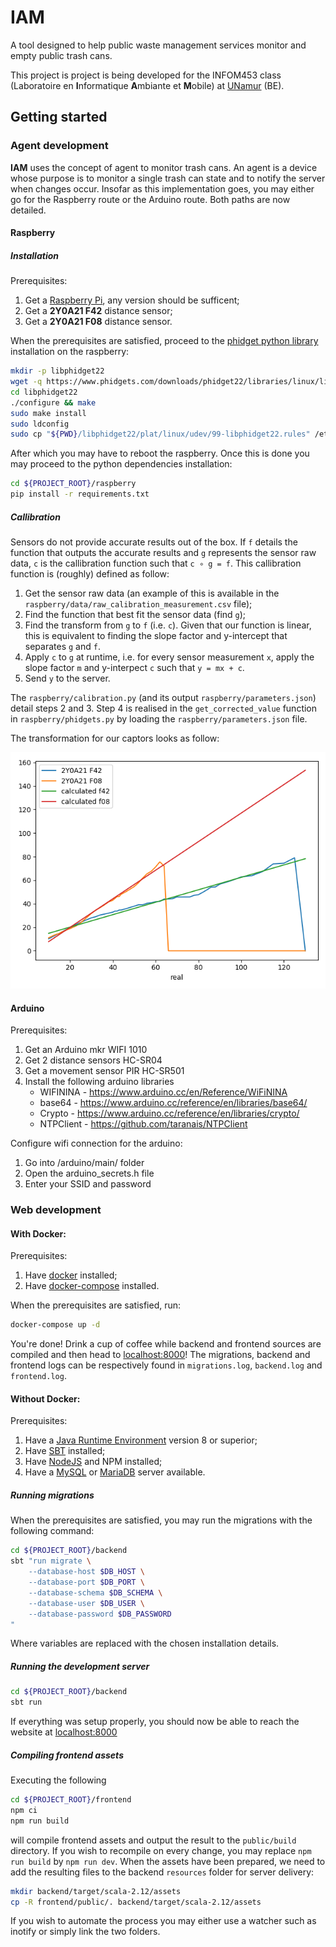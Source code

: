 # IAM
A tool designed to help public waste management services monitor and empty public trash cans.

This project is project is being developed for the INFOM453 class (Laboratoire en **I**nformatique **A**mbiante et **M**obile) at [UNamur](https://www.unamur.be/en) (BE).

## Getting started

### Agent development

**IAM** uses the concept of agent to monitor trash cans. An agent is a device whose purpose is to monitor a single trash can state and to notify the server when changes occur. Insofar as this implementation goes, you may either go for the Raspberry route or the Arduino route. Both paths are now detailed.

#### Raspberry
##### Installation

Prerequisites:
1. Get a [Raspberry Pi](https://www.raspberrypi.org/), any version should be sufficent;
2. Get a **2Y0A21 F42** distance sensor;
3. Get a **2Y0A21 F08** distance sensor.

When the prerequisites are satisfied, proceed to the [phidget python library](https://www.phidgets.com/docs/Language_-_Python) installation on the raspberry:
```bash
mkdir -p libphidget22
wget -q https://www.phidgets.com/downloads/phidget22/libraries/linux/libphidget22.tar.gz -O - | gunzip -c - | tar xf - -C "${PWD}/libphidget22" --strip-components 1
cd libphidget22
./configure && make
sudo make install
sudo ldconfig
sudo cp "${PWD}/libphidget22/plat/linux/udev/99-libphidget22.rules" /etc/udev/rules.d/
```

After which you may have to reboot the raspberry. Once this is done you may proceed to the python dependencies installation:

```bash
cd ${PROJECT_ROOT}/raspberry
pip install -r requirements.txt
```

##### Callibration

Sensors do not provide accurate results out of the box. If `f` details the function that outputs the accurate results and `g` represents the sensor raw data, `c` is the callibration function such that `c ∘ g = f`. This callibration function is (roughly) defined as follow:

1. Get the sensor raw data (an example of this is available in the `raspberry/data/raw_calibration_measurement.csv` file);
2. Find the function that best fit the sensor data (find `g`);
3. Find the transform from `g` to `f` (i.e. `c`). Given that our function is linear, this is equivalent to finding the slope factor and y-intercept that separates `g` and `f`.
4. Apply `c` to `g` at runtime, i.e. for every sensor measurement `x`, apply the slope factor `m` and y-interpect `c` such that `y = mx + c`.
5. Send `y` to the server.

The `raspberry/calibration.py` (and its output `raspberry/parameters.json`) detail steps 2 and 3. Step 4 is realised in the `get_corrected_value` function in `raspberry/phidgets.py` by loading the `raspberry/parameters.json` file.

The transformation for our captors looks as follow:

![graph](raspberry/data/calibration_measurement.png)


#### Arduino
Prerequisites:
1. Get an Arduino mkr WIFI 1010 
2. Get 2 distance sensors HC-SR04
3. Get a movement sensor PIR HC-SR501
4. Install the following arduino libraries
   - WIFININA - https://www.arduino.cc/en/Reference/WiFiNINA
   - base64 - https://www.arduino.cc/reference/en/libraries/base64/
   - Crypto - https://www.arduino.cc/reference/en/libraries/crypto/
   - NTPClient - https://github.com/taranais/NTPClient

Configure wifi connection for the arduino:

1. Go into /arduino/main/ folder 
2. Open the arduino_secrets.h file
3. Enter your SSID and password

### Web development

#### With Docker:

Prerequisites:
1. Have [docker](https://docs.docker.com/engine/install/) installed;
2. Have [docker-compose](https://docs.docker.com/compose/install/) installed.

When the prerequisites are satisfied, run:

```bash
docker-compose up -d
```

You're done! Drink a cup of coffee while backend and frontend sources are compiled and then head to [localhost:8000](http://localhost:8000)!
The migrations, backend and frontend logs can be respectively found in `migrations.log`, `backend.log` and `frontend.log`.

#### Without Docker:

Prerequisites:
1. Have a [Java Runtime Environment](https://www.java.com/en/download/) version 8 or superior;
2. Have [SBT](https://www.scala-sbt.org/download.html) installed;
3. Have [NodeJS](https://nodejs.org/en/download/) and NPM installed;
4. Have a [MySQL](https://www.mysql.com/downloads/) or [MariaDB](https://mariadb.org/download/) server available.

##### Running migrations
When the prerequisites are satisfied, you may run the migrations with the following command:
```bash
cd ${PROJECT_ROOT}/backend
sbt "run migrate \
    --database-host $DB_HOST \
    --database-port $DB_PORT \
    --database-schema $DB_SCHEMA \
    --database-user $DB_USER \
    --database-password $DB_PASSWORD
"
```
Where variables are replaced with the chosen installation details.

##### Running the development server
```bash
cd ${PROJECT_ROOT}/backend
sbt run
```
If everything was setup properly, you should now be able to reach the website at [localhost:8000](http://localhost:8000)

##### Compiling frontend assets
Executing the following
```bash
cd ${PROJECT_ROOT}/frontend
npm ci
npm run build
```
will compile frontend assets and output the result to the `public/build` directory. If you wish to recompile on every change, you may replace `npm run build` by `npm run dev`. When the assets have been prepared, we need to add the resulting files to the backend `resources` folder for server delivery:
```bash
mkdir backend/target/scala-2.12/assets
cp -R frontend/public/. backend/target/scala-2.12/assets
```
If you wish to automate the process you may either use a watcher such as inotify or simply link the two folders.
